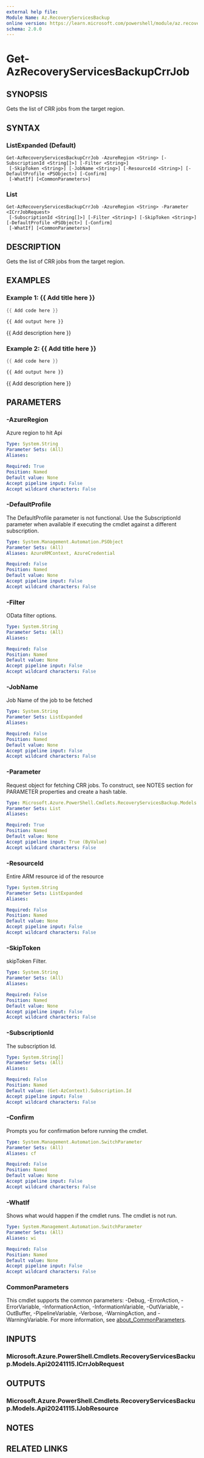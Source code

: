```yaml
---
external help file:
Module Name: Az.RecoveryServicesBackup
online version: https://learn.microsoft.com/powershell/module/az.recoveryservicesbackup/get-azrecoveryservicesbackupcrrjob
schema: 2.0.0
---
```


# Get-AzRecoveryServicesBackupCrrJob

## SYNOPSIS
Gets the list of CRR jobs from the target region.

## SYNTAX

### ListExpanded (Default)
```
Get-AzRecoveryServicesBackupCrrJob -AzureRegion <String> [-SubscriptionId <String[]>] [-Filter <String>]
 [-SkipToken <String>] [-JobName <String>] [-ResourceId <String>] [-DefaultProfile <PSObject>] [-Confirm]
 [-WhatIf] [<CommonParameters>]
```

### List
```
Get-AzRecoveryServicesBackupCrrJob -AzureRegion <String> -Parameter <ICrrJobRequest>
 [-SubscriptionId <String[]>] [-Filter <String>] [-SkipToken <String>] [-DefaultProfile <PSObject>] [-Confirm]
 [-WhatIf] [<CommonParameters>]
```

## DESCRIPTION
Gets the list of CRR jobs from the target region.

## EXAMPLES

### Example 1: {{ Add title here }}
```powershell
{{ Add code here }}
```

```output
{{ Add output here }}
```

{{ Add description here }}

### Example 2: {{ Add title here }}
```powershell
{{ Add code here }}
```

```output
{{ Add output here }}
```

{{ Add description here }}

## PARAMETERS

### -AzureRegion
Azure region to hit Api

```yaml
Type: System.String
Parameter Sets: (All)
Aliases:

Required: True
Position: Named
Default value: None
Accept pipeline input: False
Accept wildcard characters: False
```

### -DefaultProfile
The DefaultProfile parameter is not functional.
Use the SubscriptionId parameter when available if executing the cmdlet against a different subscription.

```yaml
Type: System.Management.Automation.PSObject
Parameter Sets: (All)
Aliases: AzureRMContext, AzureCredential

Required: False
Position: Named
Default value: None
Accept pipeline input: False
Accept wildcard characters: False
```

### -Filter
OData filter options.

```yaml
Type: System.String
Parameter Sets: (All)
Aliases:

Required: False
Position: Named
Default value: None
Accept pipeline input: False
Accept wildcard characters: False
```

### -JobName
Job Name of the job to be fetched

```yaml
Type: System.String
Parameter Sets: ListExpanded
Aliases:

Required: False
Position: Named
Default value: None
Accept pipeline input: False
Accept wildcard characters: False
```

### -Parameter
Request object for fetching CRR jobs.
To construct, see NOTES section for PARAMETER properties and create a hash table.

```yaml
Type: Microsoft.Azure.PowerShell.Cmdlets.RecoveryServicesBackup.Models.Api20241115.ICrrJobRequest
Parameter Sets: List
Aliases:

Required: True
Position: Named
Default value: None
Accept pipeline input: True (ByValue)
Accept wildcard characters: False
```

### -ResourceId
Entire ARM resource id of the resource

```yaml
Type: System.String
Parameter Sets: ListExpanded
Aliases:

Required: False
Position: Named
Default value: None
Accept pipeline input: False
Accept wildcard characters: False
```

### -SkipToken
skipToken Filter.

```yaml
Type: System.String
Parameter Sets: (All)
Aliases:

Required: False
Position: Named
Default value: None
Accept pipeline input: False
Accept wildcard characters: False
```

### -SubscriptionId
The subscription Id.

```yaml
Type: System.String[]
Parameter Sets: (All)
Aliases:

Required: False
Position: Named
Default value: (Get-AzContext).Subscription.Id
Accept pipeline input: False
Accept wildcard characters: False
```

### -Confirm
Prompts you for confirmation before running the cmdlet.

```yaml
Type: System.Management.Automation.SwitchParameter
Parameter Sets: (All)
Aliases: cf

Required: False
Position: Named
Default value: None
Accept pipeline input: False
Accept wildcard characters: False
```

### -WhatIf
Shows what would happen if the cmdlet runs.
The cmdlet is not run.

```yaml
Type: System.Management.Automation.SwitchParameter
Parameter Sets: (All)
Aliases: wi

Required: False
Position: Named
Default value: None
Accept pipeline input: False
Accept wildcard characters: False
```

### CommonParameters
This cmdlet supports the common parameters: -Debug, -ErrorAction, -ErrorVariable, -InformationAction, -InformationVariable, -OutVariable, -OutBuffer, -PipelineVariable, -Verbose, -WarningAction, and -WarningVariable. For more information, see [about_CommonParameters](http://go.microsoft.com/fwlink/?LinkID=113216).

## INPUTS

### Microsoft.Azure.PowerShell.Cmdlets.RecoveryServicesBackup.Models.Api20241115.ICrrJobRequest

## OUTPUTS

### Microsoft.Azure.PowerShell.Cmdlets.RecoveryServicesBackup.Models.Api20241115.IJobResource

## NOTES

## RELATED LINKS

